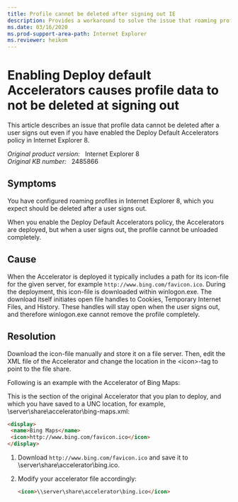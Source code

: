 ```yaml
---
title: Profile cannot be deleted after signing out IE
description: Provides a workaround to solve the issue that roaming profiles does not work even though you have configured.
ms.date: 03/16/2020
ms.prod-support-area-path: Internet Explorer
ms.reviewer: heikom
---
```

# Enabling Deploy default Accelerators causes profile data to not be deleted at signing out

This article describes an issue that profile data cannot be deleted after a user signs out even if you have enabled the Deploy Default Accelerators policy in Internet Explorer 8.

_Original product version:_ &nbsp; Internet Explorer 8  
_Original KB number:_ &nbsp; 2485866

## Symptoms

You have configured roaming profiles in Internet Explorer 8, which you expect should be deleted after a user signs out.

When you enable the Deploy Default Accelerators policy, the Accelerators are deployed, but when a user signs out, the profile cannot be unloaded completely.

## Cause

When the Accelerator is deployed it typically includes a path for its icon-file for the given server, for example `http://www.bing.com/favicon.ico`. During the deployment, this icon-file is downloaded within winlogon.exe. The download itself initiates open file handles to Cookies, Temporary Internet Files, and History. These handles will stay open when the user signs out, and therefore winlogon.exe cannot remove the profile completely.

## Resolution

Download the icon-file manually and store it on a file server. Then, edit the XML file of the Accelerator and change the location in the \<icon>-tag to point to the file share.

Following is an example with the Accelerator of Bing Maps:

This is the section of the original Accelerator that you plan to deploy, and which you have saved to a UNC location, for example, \\server\share\accelerator\bing-maps.xml:

```html
<display>
 <name>Bing Maps</name>
 <icon>http://www.bing.com/favicon.ico</icon>
</display>
```

1. Download `http://www.bing.com/favicon.ico` and save it to \\server\share\accelerator\bing.ico.
2. Modify your accelerator file accordingly:

   ```html
   <icon>\\server\share\accelerator\bing.ico</icon>
   ```
